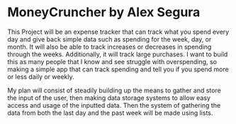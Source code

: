 # MoneyCruncher by Alex Segura 
This Project will be an expense tracker that can track what you spend every day and give back simple data such as spending for the week, day, or month. It will also be able to track increases or decreases in spending through the weeks. Additionally, it will track large purchases. 
I want to build this as many people that I know and see struggle with overspending, so making a simple app that can track spending and tell you if you spend more or less daily or weekly. 

My plan will consist of steadily building up the means to gather and store the input of the user, then making data storage systems to allow easy access and usage of the inputted data. Then the system of gathering the data from both the last day and the past week will be made using lists.
